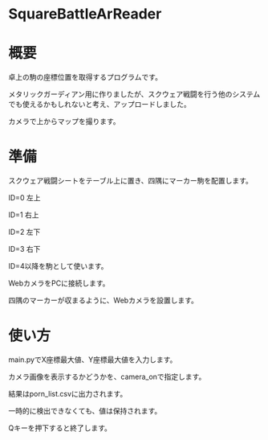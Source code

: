 # SquareBattleArReader
# 概要
卓上の駒の座標位置を取得するプログラムです。

メタリックガーディアン用に作りましたが、スクウェア戦闘を行う他のシステムでも使えるかもしれないと考え、アップロードしました。

カメラで上からマップを撮ります。

# 準備

スクウェア戦闘シートをテーブル上に置き、四隅にマーカー駒を配置します。

ID=0 左上

ID=1 右上

ID=2 左下

ID=3 右下

ID=4以降を駒として使います。

WebカメラをPCに接続します。

四隅のマーカーが収まるように、Webカメラを設置します。

# 使い方

main.pyでX座標最大値、Y座標最大値を入力します。

カメラ画像を表示するかどうかを、camera_onで指定します。

結果はporn_list.csvに出力されます。

一時的に検出できなくても、値は保持されます。

Qキーを押下すると終了します。
